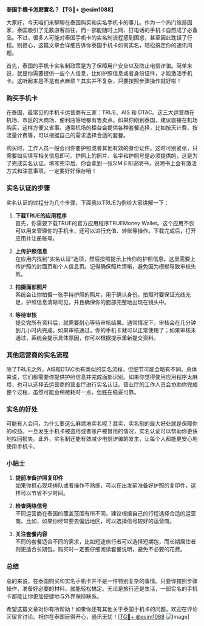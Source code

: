 **泰国手機卡怎麽實名？【TG💪+ @esim1088】**

大家好，今天咱们来聊聊在泰国购买和实名手机卡的事儿。作为一个热门旅游国家，泰国吸引了无数游客前往，而一部能随时上网、打电话的手机卡自然成了必备品。不过，很多人可能对泰国手机卡的实名制流程感到困惑，甚至因此耽误了行程。别担心，这篇文章会详细告诉你泰国手机卡如何实名，轻松搞定你的通讯问题。

首先，泰国的手机卡实名制政策是为了保障用户安全以及防止电信诈骗。简单来说，就是你需要提供一些个人信息，比如护照信息或者身份证件，才能激活手机卡。这听起来是不是有点麻烦？其实并不复杂，只要按照步骤操作就好啦！

### **购买手机卡**
在泰国，最常见的手机卡运营商有三家：TRUE、AIS 和 DTAC。这三大运营商在机场、市区的大商场、便利店等地都有售卖点。如果你刚到泰国，建议直接在机场购买，这样方便又省事。通常机场的柜台会提供各种套餐选择，比如按天计费、按流量计费等，可以根据自己的需求选择合适的套餐。

购买时，工作人员一般会问你要护照或者其他有效的身份证件。这时可别紧张，只需要如实填写相关信息即可。护照上的照片、名字和护照号是必须提供的，这是为了完成实名认证。填写完毕后，你会拿到一张SIM卡和说明书，说明书上会有激活方式和注意事项，一定要好好保存哦！

### **实名认证的步骤**
实名认证的过程分为几个步骤，下面我以TRUE为例给大家讲解一下：

1. **下载TRUE的应用程序**  
   首先，你需要下载TRUE的官方应用程序TRUEMoney Wallet。这个应用不仅可以用来管理你的手机卡，还可以进行充值、转账等操作。下载完成后，打开应用并注册账号。

2. **上传护照信息**  
   在应用内找到“实名认证”选项，然后按照提示上传你的护照信息。这里需要上传护照的封面页和个人信息页。记得确保照片清晰，避免因为模糊导致审核失败。

3. **拍摄面部照片**  
   系统会让你拍摄一张手持护照的照片，用于确认身份。拍照时要保证光线充足，护照信息清晰可见，并且确保你的面部完整地出现在镜头中。

4. **等待审核**  
   提交完所有资料后，就需要耐心等待审核结果。通常情况下，审核会在几分钟到几小时内完成。如果审核通过，你的手机卡就可以正常使用了；如果审核未通过，系统会提示具体原因，你可以根据提示重新提交资料。

### **其他运营商的实名流程**
除了TRUE之外，AIS和DTAC也有类似的实名流程，但细节可能会略有不同。总体来说，它们都需要你提供护照信息并完成面部识别。如果你觉得使用应用程序太麻烦，也可以选择去运营商的营业厅进行实名认证。营业厅的工作人员会协助你完成整个过程，虽然可能会稍微耗时一点，但胜在稳妥可靠。

### **实名的好处**
可能有人会问，为什么要这么麻烦地实名呢？其实，实名制的最大好处就是保障你的权益。一旦发生手机卡被盗用或者账户被冒用的情况，实名认证可以帮助你更快地找回损失。此外，实名制还能有效减少电信诈骗的发生，让每个人都能更安心地使用手机卡。

### **小贴士**
1. **提前准备护照复印件**  
   如果你担心现场排队或者操作不熟练，可以在出发前准备好护照的复印件，这样可以节省不少时间。

2. **检查网络信号**  
   不同运营商在泰国的覆盖范围有所不同，建议根据自己的行程选择合适的运营商。比如，如果你经常要去偏远地区，可以选择信号较好的运营商。

3. **关注套餐内容**  
   不同的套餐适合不同的需求，比如短途旅行者可以选择短期包，而长期居住者则更适合长期包。购买时一定要仔细阅读套餐说明，避免不必要的花费。

### **总结**
总的来说，在泰国购买和实名手机卡并不是一件特别复杂的事情。只要你按照步骤操作，准备好必要的材料，就能轻松搞定。无论是旅行还是生活，一部实名的手机卡都能让你更加便捷地与外界保持联系。

希望这篇文章对你有所帮助！如果你还有其他关于泰国手机卡的问题，欢迎在评论区留言讨论。祝你在泰国玩得开心，通讯无忧！[[TG💪+ @esim1088](https://t.me/s/esim1088) ![Image](https://i.postimg.cc/4NQfJmqS/Snipaste-2025-05-13-00-14-12.png)]